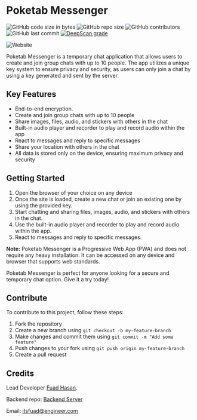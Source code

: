 # Poketab Messenger
![GitHub code size in bytes](https://img.shields.io/github/languages/code-size/BrainbirdLab/Poketab-frontend?style=flat-square)
![GitHub repo size](https://img.shields.io/github/repo-size/BrainbirdLab/Poketab-frontend)
![GitHub contributors](https://img.shields.io/github/contributors/BrainbirdLab/Poketab-frontend?style=flat-square)
![GitHub last commit](https://img.shields.io/github/last-commit/BrainbirdLab/Poketab-frontend?style=flat-square)
[![DeepScan grade](https://deepscan.io/api/teams/20528/projects/27059/branches/864831/badge/grade.svg)](https://deepscan.io/dashboard#view=project&tid=20528&pid=27059&bid=864831)

![Website](https://img.shields.io/website?down_color=Red&down_message=Offline&style=flat-square&up_color=green&up_message=Online&url=https%3A%2F%2Fchat.brainbird.org)

Poketab Messenger is a temporary chat application that allows users to create and join group chats with up to 10 people. The app utilizes a unique key system to ensure privacy and security, as users can only join a chat by using a key generated and sent by the server.

## Key Features
- End-to-end encryption.
- Create and join group chats with up to 10 people
- Share images, files, audio, and stickers with others in the chat
- Built-in audio player and recorder to play and record audio within the app
- React to messages and reply to specific messages
- Share your location with others in the chat
- All data is stored only on the device, ensuring maximum privacy and security

## Getting Started
1. Open the browser of your choice on any device
2. Once the site is loaded, create a new chat or join an existing one by using the provided key.
3. Start chatting and sharing files, images, audio, and stickers with others in the chat.
4. Use the built-in audio player and recorder to play and record audio within the app.
5. React to messages and reply to specific messages.

**Note:** Poketab Messenger is a Progressive Web App (PWA) and does not require any heavy installation. It can be accessed on any device and browser that supports web standards.

Poketab Messenger is perfect for anyone looking for a secure and temporary chat option. Give it a try today!

## Contribute

To contribute to this project, follow these steps:

1. Fork the repository
2. Create a new branch using `git checkout -b my-feature-branch`
3. Make changes and commit them using `git commit -m "Add some feature"`
4. Push changes to your fork using `git push origin my-feature-branch`
5. Create a pull request

## Credits
Lead Developer [Fuad Hasan](https://github.com/itsfuad).

Backend repo: [Backend Server](https://github.com/BrainbirdLab/Poketab-API)

Email: itsfuad@engineer.com
